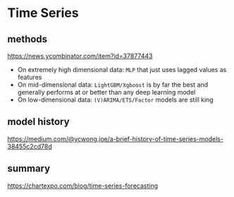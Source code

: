 # Time Series

## methods
https://news.ycombinator.com/item?id=37877443
- On extremely high dimensional data: `MLP` that just uses lagged values as features
- On mid-dimensional data: `LightGBM/Xgboost` is by far the best and generally performs at or better than any deep learning model
- On low-dimensional data: `(V)ARIMA/ETS/Factor` models are still king

## model history
https://medium.com/@ycwong.joe/a-brief-history-of-time-series-models-38455c2cd78d

## summary
https://chartexpo.com/blog/time-series-forecasting
